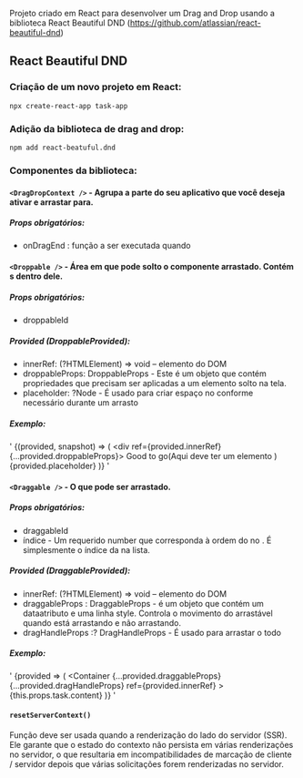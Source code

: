 Projeto criado em React para desenvolver um Drag and Drop usando a biblioteca React Beautiful DND (https://github.com/atlassian/react-beautiful-dnd)

## React Beautiful DND

### Criação de um novo projeto em React:
`npx create-react-app task-app`

### Adição da biblioteca de drag and drop:
`npm add react-beatuful.dnd`

### Componentes da biblioteca:
#### `<DragDropContext />` - Agrupa a parte do seu aplicativo que você deseja ativar e arrastar para.
##### Props obrigatórios:
- onDragEnd : função a ser executada quando 

#### `<Droppable />` - Área em que pode solto o componente arrastado. Contém <Draggable /> s dentro dele. 
##### Props obrigatórios:
-	droppableId 

##### Provided (DroppableProvided):
-	innerRef: (?HTMLElement) => void – elemento do DOM
-	droppableProps: DroppableProps - Este é um objeto que contém propriedades que precisam ser aplicadas a um elemento solto na tela.
-	placeholder: ?Node - É usado para criar espaço no <Droppable /> conforme necessário durante um arrasto

##### Exemplo:
'<Droppable droppableId="droppable-1">
    {(provided, snapshot) => (
        <div ref={provided.innerRef} {...provided.droppableProps}>
            Good to go(Aqui deve ter um elemento <Draggable />)
            {provided.placeholder}
        </div>
    )}
</Droppable>'

#### `<Draggable />` - O que pode ser arrastado.

##### Props obrigatórios:
-	draggableId
-	índice - Um requerido number que corresponda à ordem do <Draggable />no <Droppable />. É simplesmente o índice da <Draggable />na lista.

##### Provided (DraggableProvided):
-	innerRef: (?HTMLElement) => void – elemento do DOM
-	draggableProps : DraggableProps - é um objeto que contém um dataatributo e uma linha style. Controla o movimento do arrastável quando está arrastando e não arrastando.
-	dragHandleProps :? DragHandleProps - É usado para arrastar o todo <Draggable />
##### Exemplo:
'<Draggable draggableId={this.props.task.id} index={this.props.index}>
    {provided => (
        <Container
            {...provided.draggableProps}
            {...provided.dragHandleProps}
            ref={provided.innerRef}
        >
            {this.props.task.content}
        </Container>
    )}
</Draggable>'

#### `resetServerContext()` 
Função deve ser usada quando a renderização do lado do servidor (SSR). Ele garante que o estado do contexto não persista em várias renderizações no servidor, o que resultaria em incompatibilidades de marcação de cliente / servidor depois que várias solicitações forem renderizadas no servidor.



